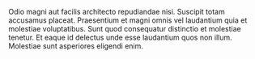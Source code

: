 Odio magni aut facilis architecto repudiandae nisi. Suscipit totam accusamus placeat. Praesentium et magni omnis vel laudantium quia et molestiae voluptatibus. Sunt quod consequatur distinctio et molestiae tenetur. Et eaque id delectus unde esse laudantium quos non illum. Molestiae sunt asperiores eligendi enim.